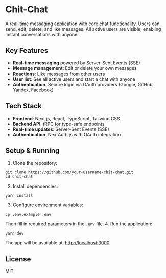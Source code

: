 # Chit-Chat

A real-time messaging application with core chat functionality. Users can send, edit, delete, and like messages. All active users are visible, enabling instant conversations with anyone.

## Key Features
- **Real-time messaging** powered by Server-Sent Events (SSE)
- **Message management**: Edit or delete your own messages
- **Reactions**: Like messages from other users
- **User list**: See all active users and start a chat with anyone
- **Authentication**: Secure login via OAuth providers (Google, GitHub, Yandex, Facebook)

## Tech Stack
- **Frontend**: Next.js, React, TypeScript, Tailwind CSS
- **Backend API**: tRPC for type-safe endpoints
- **Real-time updates**: Server-Sent Events (SSE)
- **Authentication**: NextAuth.js with OAuth integration

## Setup & Running

1. Clone the repository:
```
git clone https://github.com/your-username/chit-chat.git
cd chit-chat
```
2. Install dependencies:
```
yarn install
```
3. Configure environment variables:
```
cp .env.example .env
```
Then fill in required parameters in the `.env` file.
4. Run the application:
```
yarn dev
```
The app will be available at: [http://localhost:3000](http://localhost:3000)

## License
MIT

